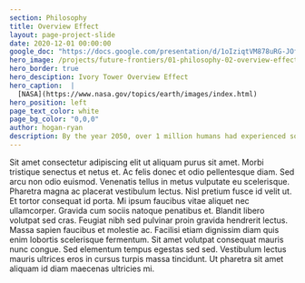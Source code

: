 ```yaml
---
section: Philosophy
title: Overview Effect
layout: page-project-slide
date: 2020-12-01 00:00:00
google_doc: "https://docs.google.com/presentation/d/1oIziqtVM878uRG-JOfrQNvGFsQWKP_S_W8cLkhQlXvA/edit#slide=id.g8e57ae87b5_8_8"
hero_image: /projects/future-frontiers/01-philosophy-02-overview-effect-02.jpg
hero_border: true
hero_desciption: Ivory Tower Overview Effect
hero_caption:  |
  [NASA](https://www.nasa.gov/topics/earth/images/index.html)
hero_position: left
page_text_color: white
page_bg_color: "0,0,0"
author: hogan-ryan
description: By the year 2050, over 1 million humans had experienced some form of the Overview Effect.
---
```

Sit amet consectetur adipiscing elit ut aliquam purus sit amet. Morbi tristique senectus et netus et. Ac felis donec et odio pellentesque diam. Sed arcu non odio euismod. Venenatis tellus in metus vulputate eu scelerisque. Pharetra magna ac placerat vestibulum lectus. Nisl pretium fusce id velit ut. Et tortor consequat id porta. Mi ipsum faucibus vitae aliquet nec ullamcorper. Gravida cum sociis natoque penatibus et. Blandit libero volutpat sed cras. Feugiat nibh sed pulvinar proin gravida hendrerit lectus. Massa sapien faucibus et molestie ac. Facilisi etiam dignissim diam quis enim lobortis scelerisque fermentum. Sit amet volutpat consequat mauris nunc congue. Sed elementum tempus egestas sed sed. Vestibulum lectus mauris ultrices eros in cursus turpis massa tincidunt. Ut pharetra sit amet aliquam id diam maecenas ultricies mi.
